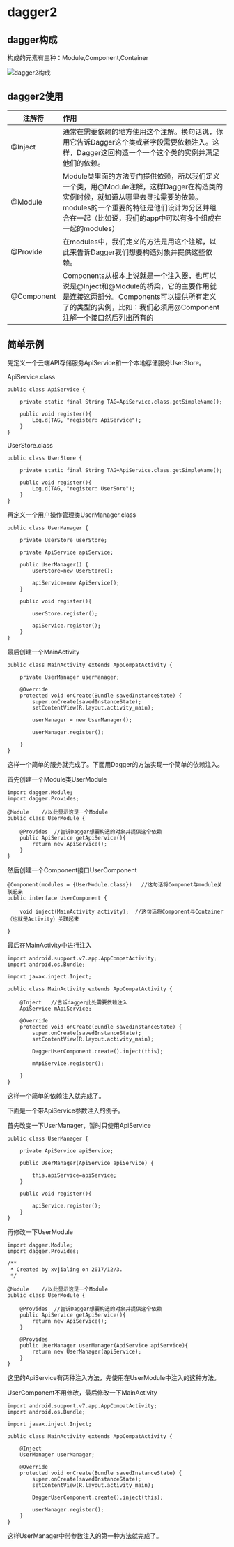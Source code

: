 # dagger2

## dagger构成

构成的元素有三种：Module,Component,Container

![dagger2构成](./img/dagger2构成.jpg)


## dagger2使用

| 注解符        | 作用                                       |
| ---------- | :--------------------------------------- |
| @Inject    | 通常在需要依赖的地方使用这个注解。换句话说，你用它告诉Dagger这个类或者字段需要依赖注入。这样，Dagger这回构造一个一个这个类的实例并满足他们的依赖。 |
| @Module    | Module类里面的方法专门提供依赖，所以我们定义一个类，用@Module注解，这样Dagger在构造类的实例时候，就知道从哪里去寻找需要的依赖。modules的一个重要的特征是他们设计为分区并组合在一起（比如说，我们的app中可以有多个组成在一起的modules） |
| @Provide   | 在modules中，我们定义的方法是用这个注解，以此来告诉Dagger我们想要构造对象并提供这些依赖。 |
| @Component | Components从根本上说就是一个注入器，也可以说是@Inject和@Module的桥梁，它的主要作用就是连接这两部分。Components可以提供所有定义了的类型的实例，比如：我们必须用@Component注解一个接口然后列出所有的 |



## 简单示例

先定义一个云端API存储服务ApiService和一个本地存储服务UserStore。

ApiService.class

```
public class ApiService {

    private static final String TAG=ApiService.class.getSimpleName();

    public void register(){
        Log.d(TAG, "register: ApiService");
    }
}
```



UserStore.class

```
public class UserStore {

    private static final String TAG=ApiService.class.getSimpleName();

    public void register(){
        Log.d(TAG, "register: UserSore");
    }
}
```



再定义一个用户操作管理类UserManager.class

```
public class UserManager {

    private UserStore userStore;

    private ApiService apiService;

    public UserManager() {
        userStore=new UserStore();

        apiService=new ApiService();
    }

    public void register(){

        userStore.register();

        apiService.register();
    }
}
```



最后创建一个MainActivity

```
public class MainActivity extends AppCompatActivity {

    private UserManager userManager;

    @Override
    protected void onCreate(Bundle savedInstanceState) {
        super.onCreate(savedInstanceState);
        setContentView(R.layout.activity_main);

        userManager = new UserManager();

        userManager.register();

    }
}
```

这样一个简单的服务就完成了。下面用Dagger的方法实现一个简单的依赖注入。



首先创建一个Module类UserModule

```
import dagger.Module;
import dagger.Provides;

@Module    //以此显示这是一个Module
public class UserModule {

    @Provides  //告诉Dagger想要构造的对象并提供这个依赖
    public ApiService getApiService(){
        return new ApiService();
    }
}
```

然后创建一个Component接口UserComponent

```
@Component(modules = {UserModule.class})   //这句话将Componet与module关联起来
public interface UserComponent {

    void inject(MainActivity activity);  //这句话将Component与Container（也就是Activity）关联起来

}
```

最后在MainActivity中进行注入

```
import android.support.v7.app.AppCompatActivity;
import android.os.Bundle;

import javax.inject.Inject;

public class MainActivity extends AppCompatActivity {

    @Inject   //告诉dagger此处需要依赖注入
    ApiService mApiService;

    @Override
    protected void onCreate(Bundle savedInstanceState) {
        super.onCreate(savedInstanceState);
        setContentView(R.layout.activity_main);

        DaggerUserComponent.create().inject(this);

        mApiService.register();

    }
}
```

这样一个简单的依赖注入就完成了。



下面是一个带ApiService参数注入的例子。

首先改变一下UserManager，暂时只使用ApiService

```
public class UserManager {

    private ApiService apiService;

    public UserManager(ApiService apiService) {

        this.apiService=apiService;
    }

    public void register(){

        apiService.register();
    }
}
```

再修改一下UserModule

```
import dagger.Module;
import dagger.Provides;

/**
 * Created by xvjialing on 2017/12/3.
 */

@Module    //以此显示这是一个Module
public class UserModule {

    @Provides  //告诉Dagger想要构造的对象并提供这个依赖
    public ApiService getApiService(){
        return new ApiService();
    }

    @Provides
    public UserManager userManager(ApiService apiService){
        return new UserManager(apiService);
    }
}
```

这里的ApiService有两种注入方法，先使用在UserModule中注入的这种方法。

UserComponent不用修改，最后修改一下MainActivity

```
import android.support.v7.app.AppCompatActivity;
import android.os.Bundle;

import javax.inject.Inject;

public class MainActivity extends AppCompatActivity {

    @Inject
    UserManager userManager;

    @Override
    protected void onCreate(Bundle savedInstanceState) {
        super.onCreate(savedInstanceState);
        setContentView(R.layout.activity_main);

        DaggerUserComponent.create().inject(this);

        userManager.register();
    }
}
```

这样UserManager中带参数注入的第一种方法就完成了。


